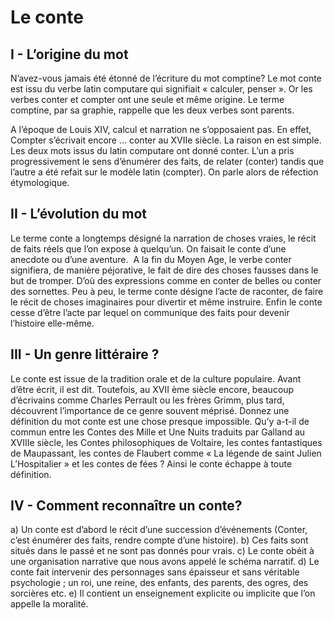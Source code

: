# Le conte
 
## I - L’origine du mot
 
​N’avez-vous jamais été étonné de  l’écriture du mot comptine?
​Le mot conte est issu du verbe latin computare qui signifiait « calculer, penser ». Or les verbes conter et compter ont une seule et même origine. Le terme comptine, par sa graphie, rappelle que les deux verbes sont parents.

A l’époque de Louis XIV, calcul et narration ne s’opposaient pas. En effet, Compter s’écrivait encore ... conter au XVIIe siècle. La raison en est simple. Les deux mots issus du latin computare ont donné conter. L’un a pris progressivement le sens d’énumérer des faits, de relater (conter) tandis que l’autre a été refait sur le modèle latin (compter). On parle alors de réfection étymologique.
 
## II - L’évolution du mot
 
​Le terme conte a longtemps désigné la narration de choses vraies, le récit de faits réels que l’on expose à quelqu’un. On faisait le conte d’une anecdote ou d’une aventure.
​
A la fin du Moyen Age, le verbe conter signifiera, de manière péjorative, le fait de dire des choses fausses dans le but de tromper. D’où des expressions comme en conter de belles ou conter des sornettes.
​Peu à peu, le terme conte désigne l’acte de raconter, de faire le récit de choses imaginaires pour divertir et même instruire.
​Enfin le conte cesse d’être l’acte par lequel on communique des faits pour devenir l’histoire elle-même.
 
## III - Un genre littéraire ?
 
​Le conte est issue de la tradition orale et de la culture populaire. Avant d’être écrit, il est dit. Toutefois, au XVII ème siècle encore, beaucoup d’écrivains comme Charles Perrault ou les frères Grimm, plus tard, découvrent l’importance de ce genre souvent méprisé.
​Donnez une définition du mot conte est une chose presque impossible. Qu’y a-t-il de commun entre les Contes des Mille et Une Nuits traduits par Galland au XVIIIe siècle, les Contes philosophiques de Voltaire, les contes fantastiques de Maupassant, les contes de Flaubert comme « La légende de saint Julien L’Hospitalier » et les contes de fées ?
​Ainsi le conte échappe à toute définition.
 
## IV - Comment reconnaître un conte?
 
​a) Un conte est d’abord le récit d’une succession d’événements (Conter, c’est énumérer des faits, rendre compte d’une histoire).
​b) Ces faits sont situés dans le passé et ne sont pas donnés pour vrais.
​c) Le conte obéit à une organisation narrative que nous avons appelé le schéma narratif.
​d) Le conte fait intervenir des personnages sans épaisseur et sans véritable psychologie ; un roi, une reine, des enfants, des parents, des ogres, des sorcières etc.
​e) Il contient un enseignement explicite ou implicite que l’on appelle la moralité.
 
 